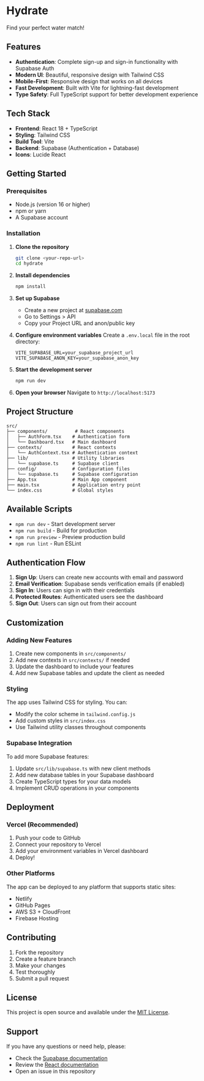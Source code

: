 # Hydrate

Find your perfect water match!

## Features

-  **Authentication**: Complete sign-up and sign-in functionality with Supabase Auth
-  **Modern UI**: Beautiful, responsive design with Tailwind CSS
-  **Mobile-First**: Responsive design that works on all devices
-  **Fast Development**: Built with Vite for lightning-fast development
-  **Type Safety**: Full TypeScript support for better development experience

## Tech Stack

- **Frontend**: React 18 + TypeScript
- **Styling**: Tailwind CSS
- **Build Tool**: Vite
- **Backend**: Supabase (Authentication + Database)
- **Icons**: Lucide React

## Getting Started

### Prerequisites

- Node.js (version 16 or higher)
- npm or yarn
- A Supabase account

### Installation

1. **Clone the repository**

   ```bash
   git clone <your-repo-url>
   cd hydrate
   ```

2. **Install dependencies**

   ```bash
   npm install
   ```

3. **Set up Supabase**

   - Create a new project at [supabase.com](https://supabase.com)
   - Go to Settings > API
   - Copy your Project URL and anon/public key

4. **Configure environment variables**
   Create a `.env.local` file in the root directory:

   ```env
   VITE_SUPABASE_URL=your_supabase_project_url
   VITE_SUPABASE_ANON_KEY=your_supabase_anon_key
   ```

5. **Start the development server**

   ```bash
   npm run dev
   ```

6. **Open your browser**
   Navigate to `http://localhost:5173`

## Project Structure

```
src/
├── components/          # React components
│   ├── AuthForm.tsx    # Authentication form
│   └── Dashboard.tsx   # Main dashboard
├── contexts/           # React contexts
│   └── AuthContext.tsx # Authentication context
├── lib/                # Utility libraries
│   └── supabase.ts     # Supabase client
├── config/             # Configuration files
│   └── supabase.ts     # Supabase configuration
├── App.tsx             # Main App component
├── main.tsx            # Application entry point
└── index.css           # Global styles
```

## Available Scripts

- `npm run dev` - Start development server
- `npm run build` - Build for production
- `npm run preview` - Preview production build
- `npm run lint` - Run ESLint

## Authentication Flow

1. **Sign Up**: Users can create new accounts with email and password
2. **Email Verification**: Supabase sends verification emails (if enabled)
3. **Sign In**: Users can sign in with their credentials
4. **Protected Routes**: Authenticated users see the dashboard
5. **Sign Out**: Users can sign out from their account

## Customization

### Adding New Features

1. Create new components in `src/components/`
2. Add new contexts in `src/contexts/` if needed
3. Update the dashboard to include your features
4. Add new Supabase tables and update the client as needed

### Styling

The app uses Tailwind CSS for styling. You can:

- Modify the color scheme in `tailwind.config.js`
- Add custom styles in `src/index.css`
- Use Tailwind utility classes throughout components

### Supabase Integration

To add more Supabase features:

1. Update `src/lib/supabase.ts` with new client methods
2. Add new database tables in your Supabase dashboard
3. Create TypeScript types for your data models
4. Implement CRUD operations in your components

## Deployment

### Vercel (Recommended)

1. Push your code to GitHub
2. Connect your repository to Vercel
3. Add your environment variables in Vercel dashboard
4. Deploy!

### Other Platforms

The app can be deployed to any platform that supports static sites:

- Netlify
- GitHub Pages
- AWS S3 + CloudFront
- Firebase Hosting

## Contributing

1. Fork the repository
2. Create a feature branch
3. Make your changes
4. Test thoroughly
5. Submit a pull request

## License

This project is open source and available under the [MIT License](LICENSE).

## Support

If you have any questions or need help, please:

- Check the [Supabase documentation](https://supabase.com/docs)
- Review the [React documentation](https://react.dev)
- Open an issue in this repository
